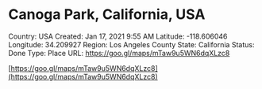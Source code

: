 # Canoga Park, California, USA

Country: USA
Created: Jan 17, 2021 9:55 AM
Latitude: -118.606046
Longitude: 34.209927
Region: Los Angeles County
State: California
Status: Done
Type: Place
URL: https://goo.gl/maps/mTaw9u5WN6dqXLzc8

[https://goo.gl/maps/mTaw9u5WN6dqXLzc8](https://goo.gl/maps/mTaw9u5WN6dqXLzc8)